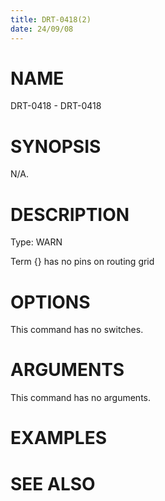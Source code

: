 ```yaml
---
title: DRT-0418(2)
date: 24/09/08
---
```


# NAME

DRT-0418 - DRT-0418

# SYNOPSIS

N/A.

# DESCRIPTION

Type: WARN

Term {} has no pins on routing grid

# OPTIONS

This command has no switches.

# ARGUMENTS

This command has no arguments.

# EXAMPLES

# SEE ALSO
